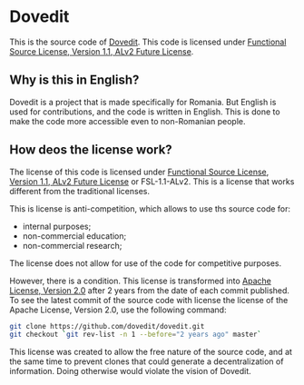 # Dovedit

This is the source code of [Dovedit](https://dovedit.ro).
This code is licensed under [Functional Source License, Version 1.1, ALv2 Future License](LICENSE.md).

## Why is this in English?

Dovedit is a project that is made specifically for Romania. But
English is used for contributions, and the code is written in English.
This is done to make the code more accessible even to non-Romanian
people.

## How deos the license work?

The license of this code is licensed under [Functional Source License, Version 1.1, ALv2 Future License](LICENSE.md)
or FSL-1.1-ALv2. This is a license that works different from the traditional licenses.

This is license is anti-competition, which allows to use ths source code for:
* internal purposes;
* non-commercial education;
* non-commercial research;

The license does not allow for use of the code for competitive purposes.

However, there is a condition. This license is transformed
into [Apache License, Version 2.0](https://www.apache.org/licenses/LICENSE-2.0) after 2 years from the date
of each commit published. To see the latest commit of the source code with
license the license of the Apache License, Version 2.0, use the following command:


```bash
git clone https://github.com/dovedit/dovedit.git
git checkout `git rev-list -n 1 --before="2 years ago" master`
```

This license was created to allow the free nature of the source code, and
at the same time to prevent clones that could generate a decentralization
of information. Doing otherwise would violate the vision of Dovedit.
